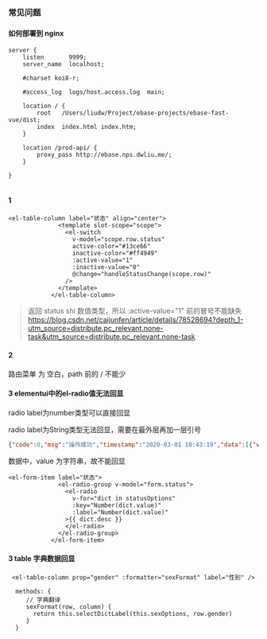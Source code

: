 ### 常见问题

#### 如何部署到 nginx

```
server {
    listen       9999;
    server_name  localhost;

    #charset koi8-r;

    #access_log  logs/host.access.log  main;

    location / {
        root   /Users/liudw/Project/ebase-projects/ebase-fast-vue/dist;
        index  index.html index.htm;
    }

    location /prod-api/ {
        proxy_pass http://ebase.nps.dwliu.me/;
    }

}


```

#### 1
```
<el-table-column label="状态" align="center">
              <template slot-scope="scope">
                <el-switch
                  v-model="scope.row.status"
                  active-color="#13ce66"
                  inactive-color="#ff4949"
                  :active-value="1"
                  :inactive-value="0"
                  @change="handleStatusChange(scope.row)"
                />
              </template>
            </el-table-column>  
```
 
> 返回 status shi 数值类型，所以  :active-value="1"  前的冒号不能缺失
>https://blog.csdn.net/caijunfen/article/details/78528694?depth_1-utm_source=distribute.pc_relevant.none-task&utm_source=distribute.pc_relevant.none-task
  
#### 2

路由菜单 为 空白，path 前的 / 不能少    

#### 3 elementui中的el-radio值无法回显   
   
radio label为number类型可以直接回显

radio label为String类型无法回显，需要在最外层再加一层引号

```json
{"code":0,"msg":"操作成功","timestamp":"2020-03-01 18:43:19","data":[{"value":"0","desc":"禁用"},{"value":"1","desc":"正常"}]}
```
数据中，value 为字符串，故不能回显
```vue
<el-form-item label="状态">
              <el-radio-group v-model="form.status">
                <el-radio
                  v-for="dict in statusOptions"
                  :key="Number(dict.value)"
                  :label="Number(dict.value)"
                >{{ dict.desc }}
                </el-radio>
              </el-radio-group>
            </el-form-item>
```

#### 3 table 字典数据回显
```
 <el-table-column prop="gender" :formatter="sexFormat" label="性别" />
 
  methods: {
     // 字典翻译
     sexFormat(row, column) {
       return this.selectDictLabel(this.sexOptions, row.gender)
     }
  }
```